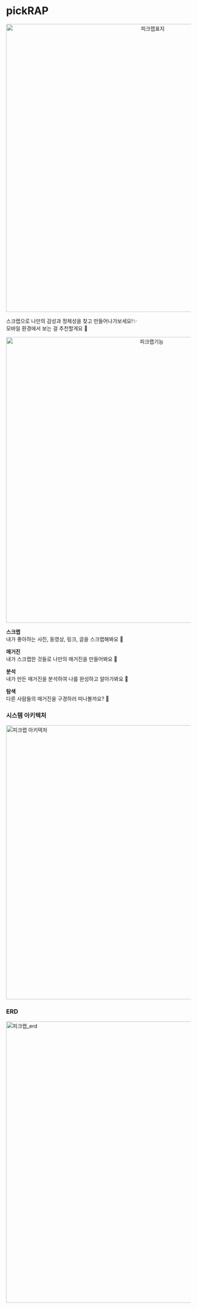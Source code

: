 # pickRAP
<div align="center">
<img width="784" alt="피크랩표지" src="https://user-images.githubusercontent.com/81777778/229023448-4b22fed4-4a12-446a-be4e-10632a3d0ce1.png"></div>

스크랩으로 나만의 감성과 정체성을 찾고 만들어나가보세요!✨  
모바일 환경에서 보는 걸 추천할게요 📱  

<div align="center">
<img width="778" alt="피크랩기능" src="https://user-images.githubusercontent.com/81777778/229023463-6784ae12-21f0-476d-bf23-e9bdf372f5e1.png">

</div>

**스크랩**  
내가 좋아하는 사진, 동영상, 링크, 글을 스크랩해봐요 📃

**매거진**  
내가 스크랩한 것들로 나만의 매거진을 만들어봐요 📂

**분석**  
내가 만든 매거진을 분석하여 나를 완성하고 알아가봐요 🔆

**탐색**  
다른 사람들의 매거진을 구경하러 떠나볼까요? 🔦

### 시스템 아키텍처  
<img width="746" alt="피크랩 아키텍처" src="https://user-images.githubusercontent.com/80155336/228151794-0a7c1a36-7386-4a9d-a46c-4c101c7a2fba.png">

### ERD
<img width="766" alt="피크랩_erd" src="https://user-images.githubusercontent.com/102985637/235351691-4c1f4096-4753-487e-a1de-0ce8f6ed0d71.png">
